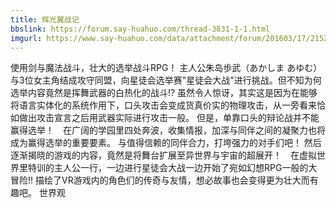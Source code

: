 ```yaml
---
title: 辉光翼战记
bbslink: https://forum.say-huahuo.com/thread-3831-1-1.html
imgurl: https://www.say-huahuo.com/data/attachment/forum/201603/17/215202j2vpjpd3fggvdjj3.jpg
---
```


使用剑与魔法战斗，壮大的选举战斗RPG！
主人公朱岛歩武（あかしま あゆむ）与3位女主角结成攻守同盟，向星徒会选举赛&quot;星徒会大战&quot;进行挑战。但不知为何选举内容竟然是挥舞武器的白热化的战斗!?
虽然令人惊讶，其实这是因为在能够将语言实体化的系统作用下，口头攻击会变成货真价实的物理攻击，从一旁看来恰如做出攻击宣言之后用武器实际进行攻击一般。
但是，单靠口头的辩论战并不能赢得选举！　在广阔的学园里四处奔波，收集情报，加深与同伴之间的凝聚力也将成为赢得选举的重要要素。
与值得信赖的同伴合力，打垮强力的对手们吧！
然后逐渐揭晓的游戏的内容，竟然是将舞台扩展至异世界与宇宙的超展开！　在虚拟世界里特训的主人公一行，一边进行星徒会大战一边开始了宛如幻想RPG一般的大冒险!!
描绘了VR游戏内的角色们的传奇与友情，想必故事也会变得更为壮大而有趣吧。
世界观<!--more-->
